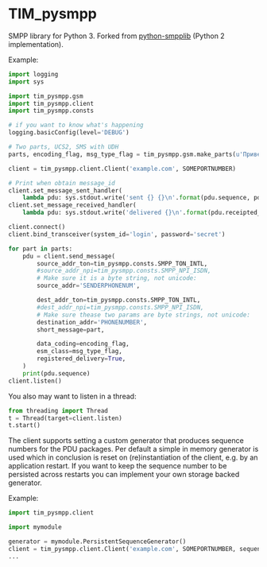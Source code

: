 TIM_pysmpp
==========

SMPP library for Python 3. Forked from [python-smpplib](https://github.com/podshumok/python-smpplib) (Python 2 implementation).


Example:

```python
import logging
import sys

import tim_pysmpp.gsm
import tim_pysmpp.client
import tim_pysmpp.consts

# if you want to know what's happening
logging.basicConfig(level='DEBUG')

# Two parts, UCS2, SMS with UDH
parts, encoding_flag, msg_type_flag = tim_pysmpp.gsm.make_parts(u'Привет мир!\n'*10)

client = tim_pysmpp.client.Client('example.com', SOMEPORTNUMBER)

# Print when obtain message_id
client.set_message_sent_handler(
    lambda pdu: sys.stdout.write('sent {} {}\n'.format(pdu.sequence, pdu.message_id)))
client.set_message_received_handler(
    lambda pdu: sys.stdout.write('delivered {}\n'.format(pdu.receipted_message_id)))

client.connect()
client.bind_transceiver(system_id='login', password='secret')

for part in parts:
    pdu = client.send_message(
        source_addr_ton=tim_pysmpp.consts.SMPP_TON_INTL,
        #source_addr_npi=tim_pysmpp.consts.SMPP_NPI_ISDN,
        # Make sure it is a byte string, not unicode:
        source_addr='SENDERPHONENUM',

        dest_addr_ton=tim_pysmpp.consts.SMPP_TON_INTL,
        #dest_addr_npi=tim_pysmpp.consts.SMPP_NPI_ISDN,
        # Make sure thease two params are byte strings, not unicode:
        destination_addr='PHONENUMBER',
        short_message=part,

        data_coding=encoding_flag,
        esm_class=msg_type_flag,
        registered_delivery=True,
    )
    print(pdu.sequence)
client.listen()
```
You also may want to listen in a thread:
```python
from threading import Thread
t = Thread(target=client.listen)
t.start()
```

The client supports setting a custom generator that produces sequence numbers for the PDU packages. Per default a simple in memory generator is used which in conclusion is reset on (re)instantiation of the client, e.g. by an application restart. If you want to keep the sequence number to be persisted across restarts you can implement your own storage backed generator.

Example:
```python
import tim_pysmpp.client

import mymodule

generator = mymodule.PersistentSequenceGenerator()
client = tim_pysmpp.client.Client('example.com', SOMEPORTNUMBER, sequence_generator=generator)
...
```

